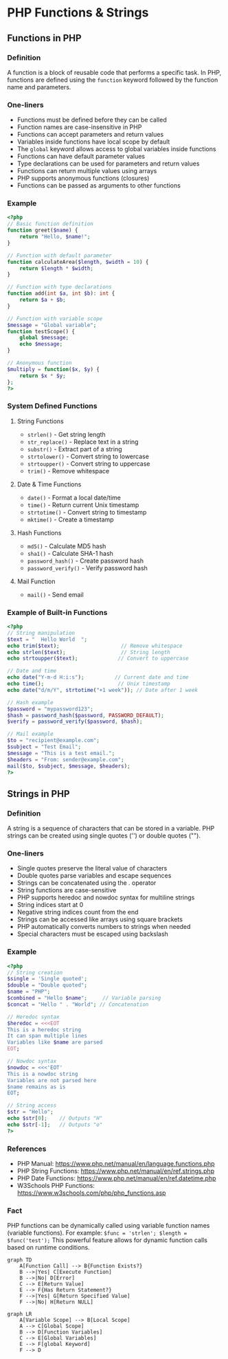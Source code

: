 # PHP Functions & Strings

## Functions in PHP

### Definition
A function is a block of reusable code that performs a specific task. In PHP, functions are defined using the `function` keyword followed by the function name and parameters.

### One-liners
- Functions must be defined before they can be called
- Function names are case-insensitive in PHP
- Functions can accept parameters and return values
- Variables inside functions have local scope by default
- The `global` keyword allows access to global variables inside functions
- Functions can have default parameter values
- Type declarations can be used for parameters and return values
- Functions can return multiple values using arrays
- PHP supports anonymous functions (closures)
- Functions can be passed as arguments to other functions

### Example

```php
<?php
// Basic function definition
function greet($name) {
    return "Hello, $name!";
}

// Function with default parameter
function calculateArea($length, $width = 10) {
    return $length * $width;
}

// Function with type declarations
function add(int $a, int $b): int {
    return $a + $b;
}

// Function with variable scope
$message = "Global variable";
function testScope() {
    global $message;
    echo $message;
}

// Anonymous function
$multiply = function($x, $y) {
    return $x * $y;
};
?>
```

### System Defined Functions
1. String Functions
   - `strlen()` - Get string length
   - `str_replace()` - Replace text in a string
   - `substr()` - Extract part of a string
   - `strtolower()` - Convert string to lowercase
   - `strtoupper()` - Convert string to uppercase
   - `trim()` - Remove whitespace

2. Date & Time Functions
   - `date()` - Format a local date/time
   - `time()` - Return current Unix timestamp
   - `strtotime()` - Convert string to timestamp
   - `mktime()` - Create a timestamp

3. Hash Functions
   - `md5()` - Calculate MD5 hash
   - `sha1()` - Calculate SHA-1 hash
   - `password_hash()` - Create password hash
   - `password_verify()` - Verify password hash

4. Mail Function
   - `mail()` - Send email

### Example of Built-in Functions

```php
<?php
// String manipulation
$text = "  Hello World  ";
echo trim($text);                    // Remove whitespace
echo strlen($text);                  // String length
echo strtoupper($text);             // Convert to uppercase

// Date and time
echo date("Y-m-d H:i:s");          // Current date and time
echo time();                        // Unix timestamp
echo date("d/m/Y", strtotime("+1 week")); // Date after 1 week

// Hash example
$password = "mypassword123";
$hash = password_hash($password, PASSWORD_DEFAULT);
$verify = password_verify($password, $hash);

// Mail example
$to = "recipient@example.com";
$subject = "Test Email";
$message = "This is a test email.";
$headers = "From: sender@example.com";
mail($to, $subject, $message, $headers);
?>
```

## Strings in PHP

### Definition
A string is a sequence of characters that can be stored in a variable. PHP strings can be created using single quotes ('') or double quotes ("").

### One-liners
- Single quotes preserve the literal value of characters
- Double quotes parse variables and escape sequences
- Strings can be concatenated using the . operator
- String functions are case-sensitive
- PHP supports heredoc and nowdoc syntax for multiline strings
- String indices start at 0
- Negative string indices count from the end
- Strings can be accessed like arrays using square brackets
- PHP automatically converts numbers to strings when needed
- Special characters must be escaped using backslash

### Example

```php
<?php
// String creation
$single = 'Single quoted';
$double = "Double quoted";
$name = "PHP";
$combined = "Hello $name";     // Variable parsing
$concat = "Hello " . "World"; // Concatenation

// Heredoc syntax
$heredoc = <<<EOT
This is a heredoc string
It can span multiple lines
Variables like $name are parsed
EOT;

// Nowdoc syntax
$nowdoc = <<<'EOT'
This is a nowdoc string
Variables are not parsed here
$name remains as is
EOT;

// String access
$str = "Hello";
echo $str[0];    // Outputs "H"
echo $str[-1];   // Outputs "o"
?>
```

### References
- PHP Manual: https://www.php.net/manual/en/language.functions.php
- PHP String Functions: https://www.php.net/manual/en/ref.strings.php
- PHP Date Functions: https://www.php.net/manual/en/ref.datetime.php
- W3Schools PHP Functions: https://www.w3schools.com/php/php_functions.asp

### Fact
PHP functions can be dynamically called using variable function names (variable functions). For example: `$func = 'strlen'; $length = $func('test');` This powerful feature allows for dynamic function calls based on runtime conditions.

```mermaid
graph TD
    A[Function Call] --> B{Function Exists?}
    B -->|Yes| C[Execute Function]
    B -->|No| D[Error]
    C --> E[Return Value]
    E --> F{Has Return Statement?}
    F -->|Yes| G[Return Specified Value]
    F -->|No| H[Return NULL]
```

```mermaid
graph LR
    A[Variable Scope] --> B[Local Scope]
    A --> C[Global Scope]
    B --> D[Function Variables]
    C --> E[Global Variables]
    E --> F[global Keyword]
    F --> D
```